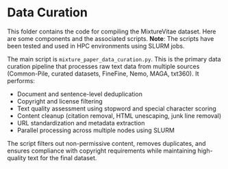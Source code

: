 # Data Curation

This folder contains the code for compiling the MixtureVitae dataset. Here are some components and the associated scripts. 
**Note**: The scripts have been tested and used in HPC environments using SLURM jobs.

The main script is `mixture_paper_data_curation.py`. This is the primary data curation pipeline that processes raw text data from multiple sources (Common-Pile, curated datasets, FineFine, Nemo, MAGA, txt360). It performs:

- Document and sentence-level deduplication
- Copyright and license filtering
- Text quality assessment using stopword and special character scoring
- Content cleanup (citation removal, HTML unescaping, junk line removal)
- URL standardization and metadata extraction
- Parallel processing across multiple nodes using SLURM

The script filters out non-permissive content, removes duplicates, and ensures compliance with copyright requirements while maintaining high-quality text for the final dataset.